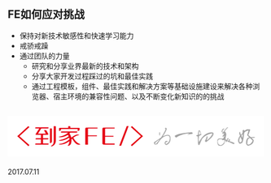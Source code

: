 ## FE如何应对挑战

- 保持对新技术敏感性和快速学习能力 <!-- .element: class="fragment" data-fragment-index="1" -->
- 戒骄戒躁 <!-- .element: class="fragment" data-fragment-index="2" -->
- 通过团队的力量 <!-- .element: class="fragment" data-fragment-index="3" -->
    - 研究和分享业界最新的技术和架构 <!-- .element: class="fragment" data-fragment-index="4" -->
    - 分享大家开发过程踩过的坑和最佳实践 <!-- .element: class="fragment" data-fragment-index="5" -->
    - 通过工程模板，组件、最佳实践和解决方案等基础设施建设来解决各种浏览器、宿主环境的兼容性问题、以及不断变化新知识的的挑战 <!-- .element: class="fragment" data-fragment-index="6" -->


## <img src="./logo.png">
2017.07.11

